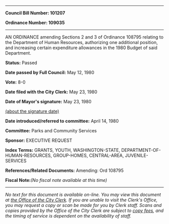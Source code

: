 

********

**Council Bill Number: 101207**
   
**Ordinance Number: 109035**
********

 AN ORDINANCE amending Sections 2 and 3 of Ordinance 108795 relating to the Department of Human Resources, authorizing one additional position, and increasing certain expenditure allowances in the 1980 Budget of said Department.

**Status:** Passed
   
**Date passed by Full Council:** May 12, 1980
   
**Vote:** 8-0
   
**Date filed with the City Clerk:** May 23, 1980
   
**Date of Mayor's signature:** May 23, 1980
   
[(about the signature date)](/~public/approvaldate.htm)
   
   
   
**Date introduced/referred to committee:** April 14, 1980
   
**Committee:** Parks and Community Services
   
**Sponsor:** EXECUTIVE REQUEST
   
   
**Index Terms:** GRANTS, YOUTH, WASHINGTON-STATE, DEPARTMENT-OF-HUMAN-RESOURCES, GROUP-HOMES, CENTRAL-AREA, JUVENILE-SERVICES

**References/Related Documents:** Amending: Ord 108795

**Fiscal Note:**_(No fiscal note available at this time)_
********

_No text for this document is available on-line. You may view this document at [the Office of the City Clerk](http://www.seattle.gov/leg/clerk/contactUs.htm). If you are unable to visit the Clerk's Office, you may request a copy or scan be made for you by Clerk staff. Scans and copies provided by the Office of the City Clerk are subject to [copy fees](http://clerk.seattle.gov/~public/clerkfees.htm), and the timing of service is dependent on the availability of staff._

